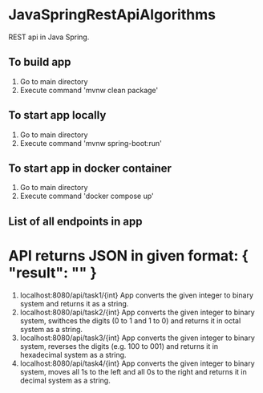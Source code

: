 # JavaSpringRestApiAlgorithms
REST api in Java Spring.

## To build app
1. Go to main directory
2. Execute command 'mvnw clean package'

## To start app locally
1. Go to main directory
2. Execute command 'mvnw spring-boot:run'

## To start app in docker container
1. Go to main directory
2. Execute command 'docker compose up'

## List of all endpoints in app
# API returns JSON in given format: { "result": "" }
1. localhost:8080/api/task1/{int}
App converts the given integer to binary system and returns it as a string.
2. localhost:8080/api/task2/{int}
App converts the given integer to binary system, swithces the digits (0 to 1 and 1 to 0) and returns it in octal system as a string.
3. localhost:8080/api/task3/{int}
App converts the given integer to binary system, reverses the digits (e.g. 100 to 001) and returns it in hexadecimal system as a string.
4. localhost:8080/api/task4/{int}
App converts the given integer to binary system, moves all 1s to the left and all 0s to the right and returns it in decimal system as a string.
